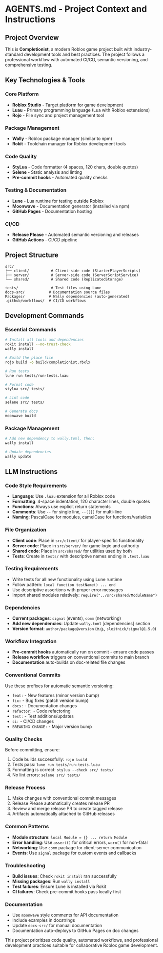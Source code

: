 # AGENTS.md - Project Context and Instructions

## Project Overview
This is **Completionist**, a modern Roblox game project built with industry-standard development tools and best practices. The project follows a professional workflow with automated CI/CD, semantic versioning, and comprehensive testing.

## Key Technologies & Tools

### Core Platform
- **Roblox Studio** - Target platform for game development
- **Luau** - Primary programming language (Lua with Roblox extensions)
- **Rojo** - File sync and project management tool

### Package Management
- **Wally** - Roblox package manager (similar to npm)
- **Rokit** - Toolchain manager for Roblox development tools

### Code Quality
- **StyLua** - Code formatter (4 spaces, 120 chars, double quotes)
- **Selene** - Static analysis and linting
- **Pre-commit hooks** - Automated quality checks

### Testing & Documentation
- **Lune** - Lua runtime for testing outside Roblox
- **Moonwave** - Documentation generator (installed via npm)
- **GitHub Pages** - Documentation hosting

### CI/CD
- **Release Please** - Automated semantic versioning and releases
- **GitHub Actions** - CI/CD pipeline

## Project Structure

```
src/
├── client/          # Client-side code (StarterPlayerScripts)
├── server/          # Server-side code (ServerScriptService)
└── shared/          # Shared code (ReplicatedStorage)

tests/               # Test files using Lune
docs-src/           # Documentation source files
Packages/           # Wally dependencies (auto-generated)
.github/workflows/  # CI/CD workflows
```

## Development Commands

### Essential Commands
```bash
# Install all tools and dependencies
rokit install --no-trust-check
wally install

# Build the place file
rojo build -o build/completionist.rbxlx

# Run tests
lune run tests/run-tests.luau

# Format code
stylua src/ tests/

# Lint code
selene src/ tests/

# Generate docs
moonwave build
```

### Package Management
```bash
# Add new dependency to wally.toml, then:
wally install

# Update dependencies
wally update
```

## LLM Instructions

### Code Style Requirements
- **Language**: Use `.luau` extension for all Roblox code
- **Formatting**: 4-space indentation, 120 character lines, double quotes
- **Functions**: Always use explicit return statements
- **Comments**: Use `--` for single line, `--[[]]` for multi-line
- **Naming**: PascalCase for modules, camelCase for functions/variables

### File Organization
- **Client code**: Place in `src/client/` for player-specific functionality
- **Server code**: Place in `src/server/` for game logic and authority
- **Shared code**: Place in `src/shared/` for utilities used by both
- **Tests**: Create in `tests/` with descriptive names ending in `.test.luau`

### Testing Requirements
- Write tests for all new functionality using Lune runtime
- Follow pattern: `local function testName() ... end`
- Use descriptive assertions with proper error messages
- Import shared modules relatively: `require("../src/shared/ModuleName")`

### Dependencies
- **Current packages**: `signal` (events), `comm` (networking)
- **Add new dependencies**: Update `wally.toml` [dependencies] section
- **Version format**: `author/package@version` (e.g., `sleitnick/signal@1.5.0`)

### Workflow Integration
- **Pre-commit hooks** automatically run on commit - ensure code passes
- **Release workflow** triggers on conventional commits to main branch
- **Documentation** auto-builds on doc-related file changes

### Conventional Commits
Use these prefixes for automatic semantic versioning:
- `feat:` - New features (minor version bump)
- `fix:` - Bug fixes (patch version bump)
- `docs:` - Documentation changes
- `refactor:` - Code refactoring
- `test:` - Test additions/updates
- `ci:` - CI/CD changes
- `BREAKING CHANGE:` - Major version bump

### Quality Checks
Before committing, ensure:
1. Code builds successfully: `rojo build`
2. Tests pass: `lune run tests/run-tests.luau`
3. Formatting is correct: `stylua --check src/ tests/`
4. No lint errors: `selene src/ tests/`

### Release Process
1. Make changes with conventional commit messages
2. Release Please automatically creates release PR
3. Review and merge release PR to create tagged release
4. Artifacts automatically attached to GitHub releases

### Common Patterns
- **Module structure**: `local Module = {} ... return Module`
- **Error handling**: Use `assert()` for critical errors, `warn()` for non-fatal
- **Networking**: Use `comm` package for client-server communication
- **Events**: Use `signal` package for custom events and callbacks

### Troubleshooting
- **Build issues**: Check `rokit install` ran successfully
- **Missing packages**: Run `wally install`
- **Test failures**: Ensure Lune is installed via Rokit
- **CI failures**: Check pre-commit hooks pass locally first

### Documentation
- Use `moonwave` style comments for API documentation
- Include examples in docstrings
- Update `docs-src/` for manual documentation
- Documentation auto-deploys to GitHub Pages on doc changes

This project prioritizes code quality, automated workflows, and professional development practices suitable for collaborative Roblox game development.
